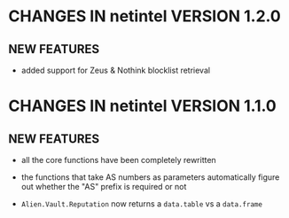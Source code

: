 # CHANGES IN netintel VERSION 1.2.0 #

## NEW FEATURES

- added support for Zeus & Nothink blocklist retrieval


# CHANGES IN netintel VERSION 1.1.0 #

## NEW FEATURES

- all the core functions have been completely rewritten

- the functions that take AS numbers as parameters automatically figure out whether the "AS" prefix is required or not

- `Alien.Vault.Reputation` now returns a `data.table` vs a `data.frame`